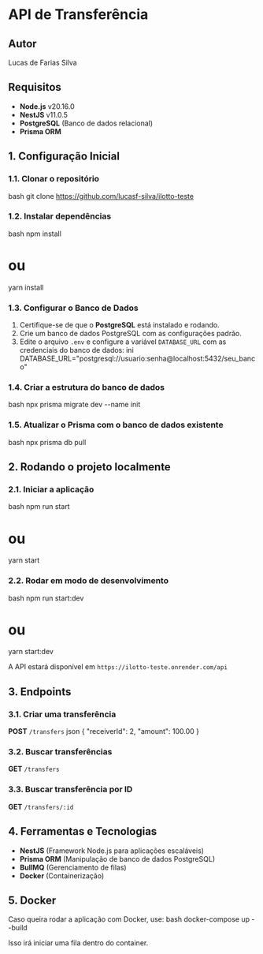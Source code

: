 # API de Transferência

## Autor
Lucas de Farias Silva

## Requisitos
- **Node.js** v20.16.0
- **NestJS** v11.0.5
- **PostgreSQL** (Banco de dados relacional)
- **Prisma ORM**

## 1. Configuração Inicial

### 1.1. Clonar o repositório
bash
git clone https://github.com/lucasf-silva/ilotto-teste


### 1.2. Instalar dependências
bash
npm install
# ou
yarn install


### 1.3. Configurar o Banco de Dados
1. Certifique-se de que o **PostgreSQL** está instalado e rodando.
2. Crie um banco de dados PostgreSQL com as configurações padrão.
3. Edite o arquivo `.env` e configure a variável `DATABASE_URL` com as credenciais do banco de dados:
   ini
   DATABASE_URL="postgresql://usuario:senha@localhost:5432/seu_banco"
   

### 1.4. Criar a estrutura do banco de dados
bash
npx prisma migrate dev --name init


### 1.5. Atualizar o Prisma com o banco de dados existente
bash
npx prisma db pull


## 2. Rodando o projeto localmente

### 2.1. Iniciar a aplicação
bash
npm run start
# ou
yarn start


### 2.2. Rodar em modo de desenvolvimento
bash
npm run start:dev
# ou
yarn start:dev


A API estará disponível em `https://ilotto-teste.onrender.com/api`

## 3. Endpoints

### 3.1. Criar uma transferência
**POST** `/transfers`
json
{
  "receiverId": 2,
  "amount": 100.00
}


### 3.2. Buscar transferências
**GET** `/transfers`

### 3.3. Buscar transferência por ID
**GET** `/transfers/:id`

## 4. Ferramentas e Tecnologias
- **NestJS** (Framework Node.js para aplicações escaláveis)
- **Prisma ORM** (Manipulação de banco de dados PostgreSQL)
- **BullMQ** (Gerenciamento de filas)
- **Docker** (Containerização)

## 5. Docker
Caso queira rodar a aplicação com Docker, use:
bash
docker-compose up --build


Isso irá iniciar uma fila dentro do container.